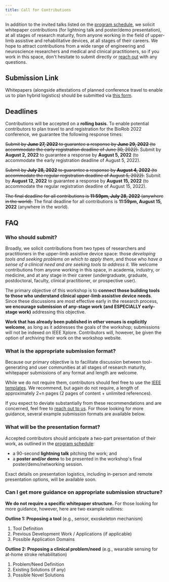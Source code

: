 ```yaml
---
title: Call for Contributions
---
```


In addition to the invited talks listed on the [program schedule](../schedule), we solicit whitepaper contributions (for lightning talk and poster/demo presentation), at all stages of research maturity, from anyone working in the field of upper-limb assistive and rehabilitative devices, at all stages of their careers. We hope to attract contributions from a wide range of engineering and neuroscience researchers and medical and clinical practitioners, so if you work in this space, don't hesitate to submit directly or [reach out](../contact) with any questions.

## Submission Link

Whitepapers (alongside attestations of planned conference travel to enable us to plan hybrid logistics) should be submitted via [this form](https://forms.gle/CvcxT9WST9bdDbU18).

## Deadlines

Contributions will be accepted on a **rolling basis**. To enable potential contributors to plan travel to and registration for the BioRob 2022 conference, we guarantee the following response times:

~~Submit by **June 27, 2022** to guarantee a response by **June 29, 2022** (to accommodate the early registration deadline of June 30, 2022).~~
Submit by **August 2, 2022** to guarantee a response by **August 5, 2022** (to accommodate the early registration deadline of August 5, 2022).

~~Submit by **July 28, 2022** to guarantee a response by **August 4, 2022** (to accommodate the regular registration deadline of August 5, 2022).~~
Submit by **August 12, 2022** to guarantee a response by **August 15, 2022** (to accommodate the regular registration deadline of August 15, 2022).

~~The final deadline for all contributions is **11:59pm, July 28, 2022** (anywhere in the world).~~
The final deadline for all contributions is **11:59pm, August 15, 2022** (anywhere in the world).

## FAQ

### Who should submit?

Broadly, we solicit contributions from two types of researchers and practitioners in the upper-limb assistive device space: those *developing tools and seeking problems on which to apply them*, and those who *have a sense of a clinical need and are seeking tools to address it*. We welcome contributions from anyone working in this space, in academia, industry, or medicine, and at any stage in their career (undergraduate, graduate, postdoctoral, faculty, clinical practitioner, or prospective user).

The primary objective of this workshop is to **connect those building tools to those who understand clinical upper-limb assistive device needs**. Since these discussions are most effective early in the research process, **we encourage submission of any-stage work (and ESPECIALLY early-stage work)** addressing this objective.

**Work that has already been published in other venues is explicitly welcome**, as long as it addresses the goals of the workshop; submissions will not be indexed on IEEE Xplore. Contributors will, however, be given the option of archiving their work on the workshop website.

### What is the appropriate submission format?

Because our primary objective is to facilitate discussion between tool-generating and user communities at all stages of research maturity, whitepaper submissions of any format and length are welcome.

While we do not require them, contributors should feel free to use the [IEEE templates](https://www.ieee.org/conferences/publishing/templates.html). We recommend, but again do not require, a length of approximately 2+n pages (2 pages of content + unlimited references).

If you expect to deviate substantially from these recommendations and are concerned, feel free to [reach out to us](../contact). For those looking for more guidance, several example submission formats are available below.

### What will be the presentation format?

Accepted contributors should anticipate a two-part presentation of their work, as outlined in the [program schedule](../schedule):

- a 90-second **lightning talk** pitching the work; and
- a **poster and/or demo** to be presented in the workshop's final poster/demo/networking session.

Exact details on presentation logistics, including in-person and remote presentation options, will be available soon.

### Can I get more guidance on appropriate submission structure?

**We do not require a specific whitepaper structure.** For those looking for more guidance, however, here are two example outlines:

**Outline 1: Proposing a tool** (e.g., sensor, exoskeleton mechanism)
1. Tool Definition
2. Previous Development Work / Applications (if applicable)
3. Possible Application Domains

**Outline 2: Proposing a clinical problem/need** (e.g., wearable sensing for at-home stroke rehabilitation)
1. Problem/Need Definition
2. Existing Solutions (if any)
3. Possible Novel Solutions
